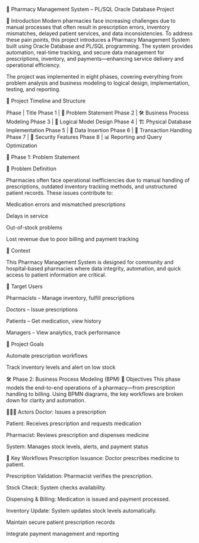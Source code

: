 💊 Pharmacy Management System – PL/SQL Oracle Database Project

🧠 Introduction
Modern pharmacies face increasing challenges due to manual processes that often result in prescription errors, inventory mismatches, delayed patient services, and data inconsistencies. 
To address these pain points, this project introduces a Pharmacy Management System built using Oracle Database and PL/SQL programming. The system provides automation, real-time tracking, and secure data management for prescriptions, inventory, and payments—enhancing service delivery and operational efficiency.

The project was implemented in eight phases, covering everything from problem analysis and business modeling to logical design, implementation, testing, and reporting.

📅 Project Timeline and Structure

Phase | Title
Phase 1 | 🎯 Problem Statement
Phase 2 | 🛠 Business Process Modeling
Phase 3 | 🧩 Logical Model Design
Phase 4 | 🏗️ Physical Database Implementation
Phase 5 | 🧪 Data Insertion
Phase 6 | 🔄 Transaction Handling
Phase 7 | 🔐 Security Features
Phase 8 | 📊 Reporting and Query Optimization

🎯 Phase 1: Problem Statement

🧩 Problem Definition

Pharmacies often face operational inefficiencies due to manual handling of prescriptions, outdated inventory tracking methods, and unstructured patient records. These issues contribute to:

Medication errors and mismatched prescriptions

Delays in service

Out-of-stock problems

Lost revenue due to poor billing and payment tracking

🧪 Context

This Pharmacy Management System is designed for community and hospital-based pharmacies where data integrity, automation, and quick access to patient information are critical.

👥 Target Users

Pharmacists – Manage inventory, fulfill prescriptions

Doctors – Issue prescriptions

Patients – Get medication, view history

Managers – View analytics, track performance

🎯 Project Goals

Automate prescription workflows

Track inventory levels and alert on low stock


🛠️ Phase 2: Business Process Modeling (BPM)
📌 Objectives
This phase models the end-to-end operations of a pharmacy—from prescription handling to billing. Using BPMN diagrams, the key workflows are broken down for clarity and automation.

🧑‍🤝‍🧑 Actors
Doctor: Issues a prescription

Patient: Receives prescription and requests medication

Pharmacist: Reviews prescription and dispenses medicine

System: Manages stock levels, alerts, and payment status

🔁 Key Workflows
Prescription Issuance: Doctor prescribes medicine to patient.

Prescription Validation: Pharmacist verifies the prescription.

Stock Check: System checks availability.

Dispensing & Billing: Medication is issued and payment processed.

Inventory Update: System updates stock levels automatically.

Maintain secure patient prescription records

Integrate payment management and reporting

